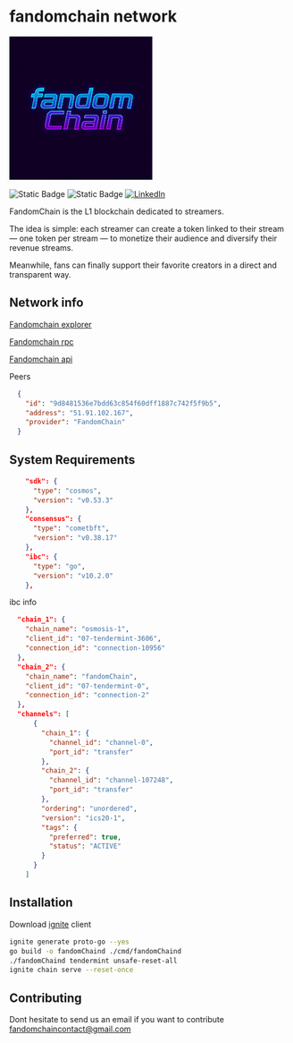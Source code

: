 # fandomchain network

![fandomchain](logo.png)

![Static Badge](https://img.shields.io/badge/version-1.0-blue) ![Static Badge](https://img.shields.io/badge/reportstatus-active-green)  [![LinkedIn](https://img.shields.io/badge/LinkedIn-Newsletter-0077B5?logo=linkedin&logoColor=white)](https://www.linkedin.com/newsletters/7381020659008557056?lipi=urn%3Ali%3Apage%3Ad_flagship3_profile_view_base%3BckMFLApjQvyvLK8Aotl1iw%3D%3D)




FandomChain is the L1 blockchain dedicated to streamers.

The idea is simple: each streamer can create a token linked to their stream — one token per stream — to monetize their audience and diversify their revenue streams.

Meanwhile, fans can finally support their favorite creators in a direct and transparent way.

## Network info

[Fandomchain explorer](https://explorer.fandomchain.com)

[Fandomchain rpc](https://rpc.fandomchain.com)

[Fandomchain api](https://api.fandomchain.com)

Peers
```json
  {
    "id": "9d8481536e7bdd63c854f60dff1887c742f5f9b5",
    "address": "51.91.102.167",
    "provider": "FandomChain"
  }
```

## System Requirements

```json
    "sdk": {
      "type": "cosmos",
      "version": "v0.53.3"
    },
    "consensus": {
      "type": "cometbft",
      "version": "v0.38.17"
    },
    "ibc": {
      "type": "go",
      "version": "v10.2.0"
    },
```

ibc info
```json
  "chain_1": {
    "chain_name": "osmosis-1",
    "client_id": "07-tendermint-3606",
    "connection_id": "connection-10956"
  },
  "chain_2": {
    "chain_name": "fandomChain",
    "client_id": "07-tendermint-0",
    "connection_id": "connection-2"
  },
  "channels": [
      {
        "chain_1": {
          "channel_id": "channel-0",
          "port_id": "transfer"
        },
        "chain_2": {
          "channel_id": "channel-107248",
          "port_id": "transfer"
        },
        "ordering": "unordered",
        "version": "ics20-1",
        "tags": {
          "preferred": true,
          "status": "ACTIVE"
        }
      }
    ]
```

## Installation

Download [ignite](https://ignite.com/) client

```bash
ignite generate proto-go --yes
go build -o fandomChaind ./cmd/fandomChaind
./fandomChaind tendermint unsafe-reset-all
ignite chain serve --reset-once 
```

## Contributing

Dont hesitate to send us an email if you want to contribute
fandomchaincontact@gmail.com